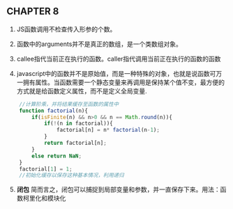  ## CHAPTER 8 

1. JS函数调用不检查传入形参的个数。

2. 函数中的arguments并不是真正的数组，是一个类数组对象。

3. callee指代当前正在执行的函数。caller指代调用当前正在执行的函数的函数

4. javascript中的函数并不是原始值，而是一种特殊的对象，也就是说函数可万一拥有属性。当函数需要一个静态变量来再调用是保持某个值不变，最方便的方式就是给函数定义属性，而不是定义全局变量.
```javascript
    //计算阶乘，并将结果缓存至函数的属性中
    function factorial(n){
        if(isFinite(n) && n>0 && n == Math.round(n)){
            if(!(n in factorial)){
                factorial[n] = n* factorial(n-1);
            }
            return factorial[n];
        }
        else return NaN;
    }
    factorial[1] = 1;
    //初始化缓存以保存这种基本情况，利用递归
```

5. **闭包** 简而言之，闭包可以捕捉到局部变量和参数，并一直保存下来。用法：函数柯里化和模块化